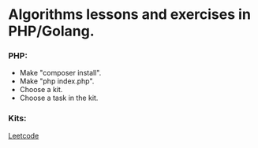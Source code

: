 Algorithms lessons and exercises in PHP/Golang.
========

### PHP:
- Make "composer install".
- Make "php index.php".
- Choose a kit. 
- Choose a task in the kit.

### Kits:
[Leetcode](https://github.com/shadar147/algorithms/blob/master/readme/LEETCODE.md)